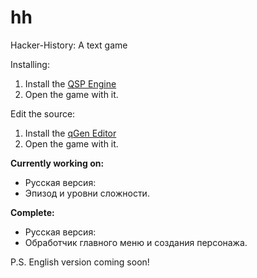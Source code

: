 hh
==

Hacker-History: A text game

Installing:
1. Install the [QSP Engine](http://qsp.su "QSP Engine")
2. Open the game with it.

Edit the source:
1. Install the [qGen Editor](http://vk.cc/2kyC1U "qGen Editor")
2. Open the game with it.

**Currently working on:**
* Русская версия:
* Эпизод и уровни сложности.

**Complete:**
* Русская версия:
* Обработчик главного меню и создания персонажа.

P.S.
English version coming soon!